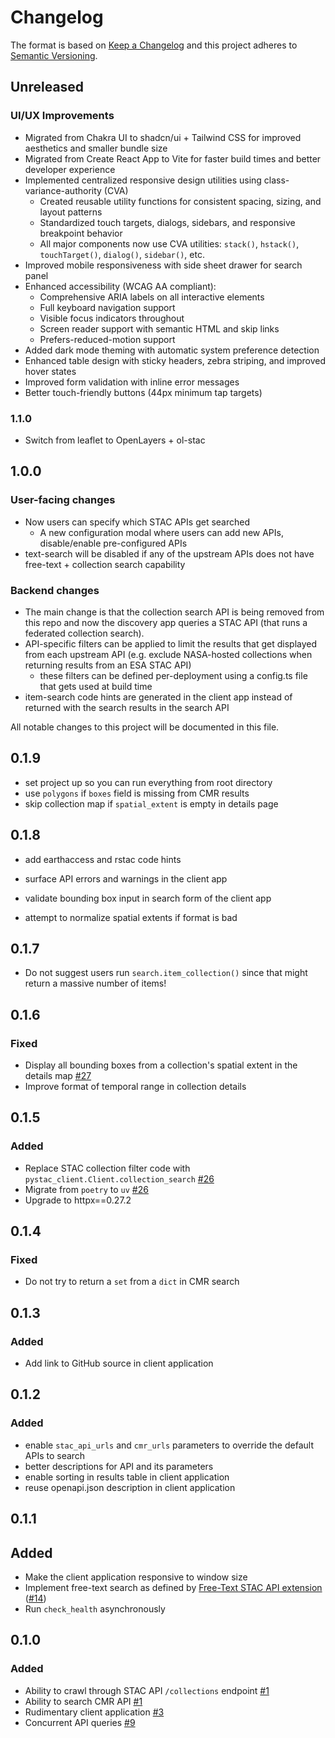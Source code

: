 # Changelog

The format is based on [Keep a Changelog](http://keepachangelog.com/)
and this project adheres to [Semantic Versioning](http://semver.org/).

## Unreleased

### UI/UX Improvements

- Migrated from Chakra UI to shadcn/ui + Tailwind CSS for improved aesthetics and
  smaller bundle size
- Migrated from Create React App to Vite for faster build times and better developer
  experience
- Implemented centralized responsive design utilities using class-variance-authority
  (CVA)
  - Created reusable utility functions for consistent spacing, sizing, and
    layout patterns
  - Standardized touch targets, dialogs, sidebars, and responsive breakpoint behavior
  - All major components now use CVA utilities:
    `stack()`, `hstack()`, `touchTarget()`, `dialog()`, `sidebar()`, etc.
- Improved mobile responsiveness with side sheet drawer for search panel
- Enhanced accessibility (WCAG AA compliant):
  - Comprehensive ARIA labels on all interactive elements
  - Full keyboard navigation support
  - Visible focus indicators throughout
  - Screen reader support with semantic HTML and skip links
  - Prefers-reduced-motion support
- Added dark mode theming with automatic system preference detection
- Enhanced table design with sticky headers, zebra striping, and improved hover states
- Improved form validation with inline error messages
- Better touch-friendly buttons (44px minimum tap targets)

### 1.1.0

- Switch from leaflet to OpenLayers + ol-stac

## 1.0.0

### User-facing changes

- Now users can specify which STAC APIs get searched
  - A new configuration modal where users can add new APIs,
    disable/enable pre-configured APIs
- text-search will be disabled if any of the upstream APIs does not have
  free-text + collection search capability

### Backend changes

- The main change is that the collection search API is being removed from
  this repo and now the discovery app queries a STAC API (that runs a
  federated collection search).
- API-specific filters can be applied to limit the results that get
  displayed from each upstream API (e.g. exclude NASA-hosted collections
  when returning results from an ESA STAC API)
  - these filters can be defined per-deployment using a config.ts file
    that gets used at build time
- item-search code hints are generated in the client app instead of
  returned with the search results in the search API

All notable changes to this project will be documented in this file.

## 0.1.9

- set project up so you can run everything from root directory
- use `polygons` if `boxes` field is missing from CMR results
- skip collection map if `spatial_extent` is empty in details page

## 0.1.8

- add earthaccess and rstac code hints

- surface API errors and warnings in the client app

- validate bounding box input in search form of the client app

- attempt to normalize spatial extents if format is bad

## 0.1.7

- Do not suggest users run `search.item_collection()` since that might
  return a massive number of items!

## 0.1.6

### Fixed

- Display all bounding boxes from a collection's spatial extent in the
  details map [#27](https://github.com/developmentseed/federated-collection-discovery/pull/27)
- Improve format of temporal range in collection details

## 0.1.5

### Added

- Replace STAC collection filter code with `pystac_client.Client.collection_search`
  [#26](https://github.com/developmentseed/federated-collection-discovery/pull/26)
- Migrate from `poetry` to `uv` [#26](https://github.com/developmentseed/federated-collection-discovery/pull/26)
- Upgrade to httpx==0.27.2

## 0.1.4

### Fixed

- Do not try to return a `set` from a `dict` in CMR search

## 0.1.3

### Added

- Add link to GitHub source in client application

## 0.1.2

### Added

- enable `stac_api_urls` and `cmr_urls` parameters to override the default
  APIs to search
- better descriptions for API and its parameters
- enable sorting in results table in client application
- reuse openapi.json description in client application

## 0.1.1

## Added

- Make the client application responsive to window size
- Implement free-text search as defined by
  [Free-Text STAC API extension](https://github.com/stac-api-extensions/freetext-search)
  ([#14](https://github.com/developmentseed/federated-collection-discovery/pull/1))
- Run `check_health` asynchronously

## 0.1.0

### Added

- Ability to crawl through STAC API `/collections` endpoint [#1](https://github.com/developmentseed/federated-collection-discovery/pull/1)
- Ability to search CMR API [#1](https://github.com/developmentseed/federated-collection-discovery/pull/1)
- Rudimentary client application [#3](https://github.com/developmentseed/federated-collection-discovery/pull/3)
- Concurrent API queries [#9](https://github.com/developmentseed/federated-collection-discovery/pull/9)
